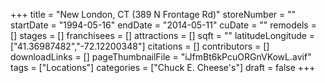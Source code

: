 +++
title = "New London, CT (389 N Frontage Rd)"
storeNumber = ""
startDate = "1994-05-16"
endDate = "2014-05-11"
cuDate = ""
remodels = []
stages = []
franchisees = []
attractions = []
sqft = ""
latitudeLongitude = ["41.36987482","-72.12200348"]
citations = []
contributors = []
downloadLinks = []
pageThumbnailFile = "iJfmBt6kPcuORGnVKowL.avif"
tags = ["Locations"]
categories = ["Chuck E. Cheese's"]
draft = false
+++
